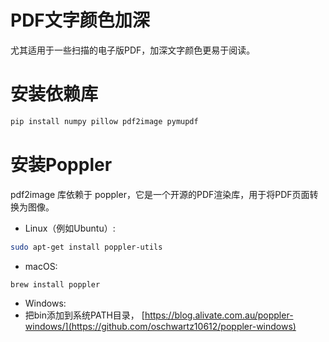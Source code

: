 # PDF文字颜色加深
尤其适用于一些扫描的电子版PDF，加深文字颜色更易于阅读。

# 安装依赖库
```bash
pip install numpy pillow pdf2image pymupdf
```
# 安装Poppler
pdf2image 库依赖于 poppler，它是一个开源的PDF渲染库，用于将PDF页面转换为图像。
- Linux（例如Ubuntu）:
```bash
sudo apt-get install poppler-utils
```
- macOS:
 ```bash
brew install poppler
```
- Windows:
- 把bin添加到系统PATH目录，
[https://blog.alivate.com.au/poppler-windows/](https://github.com/oschwartz10612/poppler-windows)
